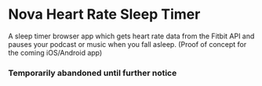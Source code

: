 # Nova Heart Rate Sleep Timer
  A sleep timer browser app which gets heart rate data from the Fitbit API and pauses your podcast or music when you fall asleep. (Proof of concept for the coming iOS/Android app)
<br>
### Temporarily abandoned until further notice

